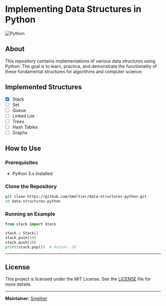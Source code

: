 # Implementing Data Structures in Python

![Python](https://img.shields.io/badge/Python-3.x-blue)

## About
This repository contains implementations of various data structures using Python. The goal is to learn, practice, and demonstrate the functionality of these fundamental structures for algorithms and computer science.

## Implemented Structures

- [x] Stack
- [ ] Set
- [ ] Queue
- [ ] Linked List
- [ ] Trees
- [ ] Hash Tables
- [ ] Graphs

## How to Use

### Prerequisites
- Python 3.x installed

### Clone the Repository
```bash
git clone https://github.com/Smeltier/data-structures-python.git
cd data-structures-python
```

### Running an Example
```python
from stack import Stack

stack = Stack()
stack.push(10)
stack.push(20)
print(stack.pop())  # Output: 20
```

---

## License

This project is licensed under the MIT License. See the [LICENSE](./LICENSE) file for more details.

---

**Maintainer:** [Smeltier](https://github.com/Smeltier)
```
